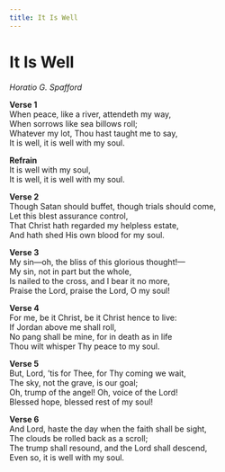 ```yaml
---
title: It Is Well  
---
```


# It Is Well  
  
_Horatio G. Spafford_  
  
**Verse 1**  
When peace, like a river, attendeth my way,  
When sorrows like sea billows roll;  
Whatever my lot, Thou hast taught me to say,  
It is well, it is well with my soul.  
  
**Refrain**  
It is well with my soul,  
It is well, it is well with my soul.  
  
**Verse 2**  
Though Satan should buffet, though trials should come,  
Let this blest assurance control,  
That Christ hath regarded my helpless estate,  
And hath shed His own blood for my soul.  
  
**Verse 3**  
My sin—oh, the bliss of this glorious thought!—  
My sin, not in part but the whole,  
Is nailed to the cross, and I bear it no more,  
Praise the Lord, praise the Lord, O my soul!  
  
**Verse 4**  
For me, be it Christ, be it Christ hence to live:  
If Jordan above me shall roll,  
No pang shall be mine, for in death as in life  
Thou wilt whisper Thy peace to my soul.  
  
**Verse 5**  
But, Lord, ’tis for Thee, for Thy coming we wait,  
The sky, not the grave, is our goal;  
Oh, trump of the angel! Oh, voice of the Lord!  
Blessed hope, blessed rest of my soul!  
  
**Verse 6**  
And Lord, haste the day when the faith shall be sight,  
The clouds be rolled back as a scroll;  
The trump shall resound, and the Lord shall descend,  
Even so, it is well with my soul.  
  
  